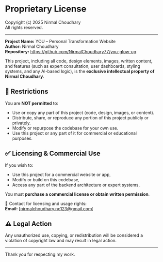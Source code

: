 # Proprietary License

Copyright (c) 2025 Nirmal Choudhary  
All rights reserved.

---

**Project Name:** YOU – Personal Transformation Website  
**Author:** Nirmal Choudhary  
**Repository:** https://github.com/NirmalChoudhary77/you-glow-up

This project, including all code, design elements, images, written content, and features (such as expert consultation, user dashboards, styling systems, and any AI-based logic), is the **exclusive intellectual property of Nirmal Choudhary**.

## 🚫 Restrictions

You are **NOT permitted** to:
- Use or copy any part of this project (code, design, images, or content).
- Distribute, share, or reproduce any portion of this project publicly or privately.
- Modify or repurpose the codebase for your own use.
- Use this project or any part of it for commercial or educational purposes.

## ✅ Licensing & Commercial Use

If you wish to:
- Use this project for a commercial website or app,
- Modify or build on this codebase,
- Access any part of the backend architecture or expert systems,

You must **purchase a commercial license or obtain written permission**.

📩 Contact for licensing and usage rights:  
**Email:** [nirmalchoudhary.nc123@gmail.com] 

## ⚠️ Legal Action

Any unauthorized use, copying, or redistribution will be considered a violation of copyright law and may result in legal action.

---

Thank you for respecting my work.
